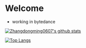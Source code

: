 # Welcome

* working in bytedance

[![Zhangdongming0607's github stats](https://github-readme-stats.vercel.app/api?username=zhangdongming0607)](https://github.com/anuraghazra/github-readme-stats)

[![Top Langs](https://github-readme-stats.vercel.app/api/top-langs/?username=zhangdongming0607&layout=compact)](https://github.com/anuraghazra/github-readme-stats)
